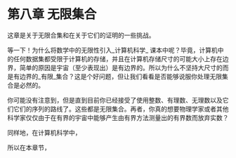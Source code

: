 # 第八章 无限集合

这章是关于无限合集和在关于它们的证明的一些挑战。

等一下！为什么将数学中的无限性引入_计算机科学_ 课本中呢？毕竟，计算机中的任何数据集都受限于计算机的存储，并且在计算机存储尺寸的可能大小上存在边界，简单的原因是宇宙（至少表现出）是有边界的。所以为什么不坚持大尺寸的而是有边界的_有限_集合？这是个好问题，但让我们看看是否能够说服你处理无限集合是必然的。

你可能没有注意到，但是直到目前你已经接受了使用整数、有理数、无理数以及它们它们的序列的路线了。这些都是无限集合。再者，你真的想要物理学家或者其他科学家仅仅由于在有界的宇宙中能够产生由有界方法测量出的有界数而放弃实数？

同样地，在计算机科学中，

所以在本章节，





